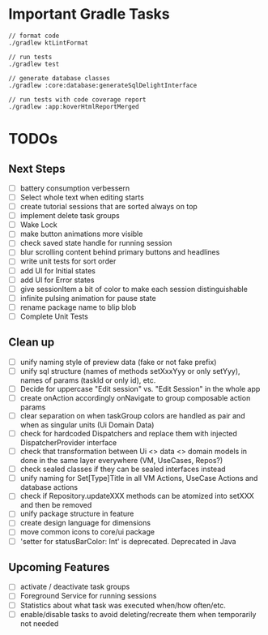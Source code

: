 # Important Gradle Tasks

```
// format code
./gradlew ktLintFormat

// run tests
./gradlew test

// generate database classes
./gradlew :core:database:generateSqlDelightInterface

// run tests with code coverage report
./gradlew :app:koverHtmlReportMerged
```

# TODOs

## Next Steps
- [ ] battery consumption verbessern
- [ ] Select whole text when editing starts
- [ ] create tutorial sessions that are sorted always on top
- [ ] implement delete task groups
- [ ] Wake Lock
- [ ] make button animations more visible
- [ ] check saved state handle for running session
- [ ] blur scrolling content behind primary buttons and headlines
- [ ] write unit tests for sort order
- [ ] add UI for Initial states
- [ ] add UI for Error states
- [ ] give sessionItem a bit of color to make each session distinguishable
- [ ] infinite pulsing animation for pause state
- [ ] rename package name to blip blob
- [ ] Complete Unit Tests

## Clean up
- [ ] unify naming style of preview data (fake or not fake prefix)
- [ ] unify sql structure (names of methods setXxxYyy or only setYyy), names of params (taskId or only id), etc.
- [ ] Decide for uppercase "Edit session" vs. "Edit Session" in the whole app
- [ ] create onAction accordingly onNavigate to group composable action params
- [ ] clear separation on when taskGroup colors are handled as pair and when as singular units (Ui Domain Data)
- [ ] check for hardcoded Dispatchers and replace them with injected DispatcherProvider interface
- [ ] check that transformation between Ui <> data <> domain models in done in the same layer everywhere (VM, UseCases, Repos?)
- [ ] check sealed classes if they can be sealed interfaces instead
- [ ] unify naming for Set[Type]Title in all VM Actions, UseCase Actions and database actions
- [ ] check if Repository.updateXXX methods can be atomized into setXXX and then be removed
- [ ] unify package structure in feature
- [ ] create design language for dimensions
- [ ] move common icons to core/ui package
- [ ] 'setter for statusBarColor: Int' is deprecated. Deprecated in Java

## Upcoming Features
- [ ] activate / deactivate task groups
- [ ] Foreground Service for running sessions
- [ ] Statistics about what task was executed when/how often/etc.
- [ ] enable/disable tasks to avoid deleting/recreate them when temporarily not needed
